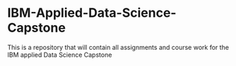 # IBM-Applied-Data-Science-Capstone
This is a repository that will contain all assignments and course work for the IBM applied Data Science Capstone

